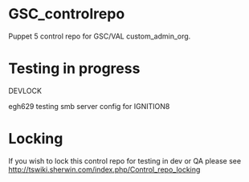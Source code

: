 # GSC_controlrepo
Puppet 5 control repo for GSC/VAL custom_admin_org.

# Testing in progress
DEVLOCK

egh629  testing smb server config for IGNITION8  


# Locking
If you wish to lock this control repo for testing in dev or QA please see http://tswiki.sherwin.com/index.php/Control_repo_locking

